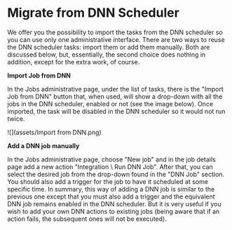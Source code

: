 # Migrate from DNN Scheduler

We offer you the possibility to import the tasks from the DNN scheduler so you can use only one administrative interface. There are two ways to reuse the DNN scheduler tasks: import them or add them manually. Both are discussed below, but, essentially, the second choice does nothing in addition, except for the extra work, of course.

**Import Job from DNN**

In the Jobs administrative page, under the list of tasks,  there is the "Import Job from DNN" button that, when used, will show a drop-down with all the jobs in the DNN scheduler, enabled or not (see the image below). Once imported, the task will be disabled in the DNN scheduler so it would not run twice.

![](assets/Import from DNN.png)

**Add a DNN job manually**

In the Jobs administrative page, choose "New job" and in the job details page add a new action "Integration \ Run DNN Job". After that, you can select the desired job from the drop-down found in the "DNN Job" section. You should also add a trigger for the job to have it scheduled at some specific time.  In summary, this way of adding a DNN job is similar to the previous one except that you must also add a trigger and the equivalent DNN job remains enabled in the DNN scheduler. But it is very useful if you wish to add your own DNN actions to existing jobs (being aware that if an action fails, the subsequent ones will not be executed).
